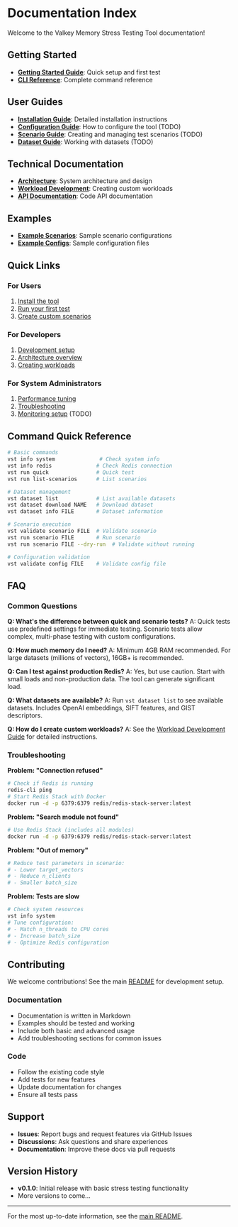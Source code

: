 # Documentation Index

Welcome to the Valkey Memory Stress Testing Tool documentation!

## Getting Started

- **[Getting Started Guide](GETTING_STARTED.md)**: Quick setup and first test
- **[CLI Reference](CLI_REFERENCE.md)**: Complete command reference

## User Guides

- **[Installation Guide](../README.md#installation)**: Detailed installation instructions
- **[Configuration Guide](configuration.md)**: How to configure the tool (TODO)
- **[Scenario Guide](scenarios.md)**: Creating and managing test scenarios (TODO)
- **[Dataset Guide](datasets.md)**: Working with datasets (TODO)

## Technical Documentation

- **[Architecture](architecture.md)**: System architecture and design
- **[Workload Development](workload_development.md)**: Creating custom workloads
- **[API Documentation](api/)**: Code API documentation

## Examples

- **[Example Scenarios](../examples/)**: Sample scenario configurations
- **[Example Configs](../config/)**: Sample configuration files

## Quick Links

### For Users
1. [Install the tool](../README.md#installation)
2. [Run your first test](GETTING_STARTED.md#step-4-run-your-first-test)
3. [Create custom scenarios](GETTING_STARTED.md#step-6-try-a-custom-scenario)

### For Developers
1. [Development setup](../README.md#development)
2. [Architecture overview](architecture.md)
3. [Creating workloads](workload_development.md)

### For System Administrators
1. [Performance tuning](../README.md#performance-tips)
2. [Troubleshooting](../README.md#troubleshooting)
3. [Monitoring setup](monitoring.md) (TODO)

## Command Quick Reference

```bash
# Basic commands
vst info system              # Check system info
vst info redis              # Check Redis connection
vst run quick               # Quick test
vst run list-scenarios      # List scenarios

# Dataset management
vst dataset list            # List available datasets
vst dataset download NAME   # Download dataset
vst dataset info FILE       # Dataset information

# Scenario execution
vst validate scenario FILE  # Validate scenario
vst run scenario FILE       # Run scenario
vst run scenario FILE --dry-run  # Validate without running

# Configuration validation
vst validate config FILE    # Validate config file
```

## FAQ

### Common Questions

**Q: What's the difference between quick and scenario tests?**
A: Quick tests use predefined settings for immediate testing. Scenario tests allow complex, multi-phase testing with custom configurations.

**Q: How much memory do I need?**
A: Minimum 4GB RAM recommended. For large datasets (millions of vectors), 16GB+ is recommended.

**Q: Can I test against production Redis?**
A: Yes, but use caution. Start with small loads and non-production data. The tool can generate significant load.

**Q: What datasets are available?**
A: Run `vst dataset list` to see available datasets. Includes OpenAI embeddings, SIFT features, and GIST descriptors.

**Q: How do I create custom workloads?**
A: See the [Workload Development Guide](workload_development.md) for detailed instructions.

### Troubleshooting

**Problem: "Connection refused"**
```bash
# Check if Redis is running
redis-cli ping
# Start Redis Stack with Docker
docker run -d -p 6379:6379 redis/redis-stack-server:latest
```

**Problem: "Search module not found"**
```bash
# Use Redis Stack (includes all modules)
docker run -d -p 6379:6379 redis/redis-stack-server:latest
```

**Problem: "Out of memory"**
```bash
# Reduce test parameters in scenario:
# - Lower target_vectors
# - Reduce n_clients
# - Smaller batch_size
```

**Problem: Tests are slow**
```bash
# Check system resources
vst info system
# Tune configuration:
# - Match n_threads to CPU cores
# - Increase batch_size
# - Optimize Redis configuration
```

## Contributing

We welcome contributions! See the main [README](../README.md#development) for development setup.

### Documentation

- Documentation is written in Markdown
- Examples should be tested and working
- Include both basic and advanced usage
- Add troubleshooting sections for common issues

### Code

- Follow the existing code style
- Add tests for new features
- Update documentation for changes
- Ensure all tests pass

## Support

- **Issues**: Report bugs and request features via GitHub Issues
- **Discussions**: Ask questions and share experiences
- **Documentation**: Improve these docs via pull requests

## Version History

- **v0.1.0**: Initial release with basic stress testing functionality
- More versions to come...

---

For the most up-to-date information, see the [main README](../README.md).
